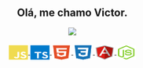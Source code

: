 <div align="center">
  <h2>Olá, me chamo Victor.</h2>
  <a href="https://github.com/baggiovictor">
  <img height="180em" src="https://github-readme-stats.vercel.app/api/top-langs/?username=baggiovictor&layout=compact&langs_count=7&theme=dracula"/>
</div>
  
 <div align="center"><br>
  <img align="center" alt="Victor-Js" height="30" width="40" src="https://raw.githubusercontent.com/devicons/devicon/master/icons/javascript/javascript-plain.svg">
  <img align="center" alt="Victor-Ts" height="30" width="40" src="https://github.com/devicons/devicon/blob/master/icons/typescript/typescript-plain.svg">
  <img align="center" alt="Victor-Html" height="30" width="40" src="https://github.com/devicons/devicon/blob/master/icons/html5/html5-plain.svg">
  <img align="center" alt="Victor-Css" height="30" width="40" src="https://github.com/devicons/devicon/blob/master/icons/css3/css3-plain.svg">
  <img align="center" alt="Victor-Angular" height="30" width="40" src="https://github.com/devicons/devicon/blob/master/icons/angularjs/angularjs-original.svg">
   <img align="center" alt="Victor-Node" height="30" width="40" src="https://github.com/devicons/devicon/blob/master/icons/nodejs/nodejs-plain.svg">

</div>
